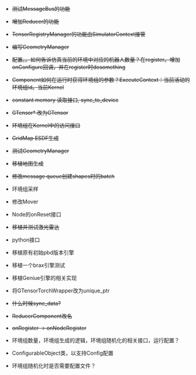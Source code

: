 - ~~测试MessageBus的功能~~
- ~~增加Reducer的功能~~
- ~~TensorRegistryManager的功能由SimulatorContext接管~~
- ~~编写GeometryManager~~
- ~~配置。。如何告诉仿真当前的环境中对应的机器人数量？在register。增加onConfigure回调，并在register时dosomething~~
- ~~Component如何在运行时获得环境组的参数？ExecuteContext：当前活动的环境组id。当前Kernel~~
- ~~constant memory 读取接口, sync_to_device~~
- ~~GTensor* 改为GTensor~~
- ~~环境组在Kernel中的访问接口~~
- ~~GridMap ESDF生成~~
- ~~测试GeometryManager~~
- ~~移植地图生成~~
- ~~修改message queue创建shapes时的batch~~
- 环境组采样
- 修改Mover
- Node的onReset接口
- ~~移植并测试激光雷达~~
- python接口
- 移植原有初始pbd版本引擎
- 移植一个brax引擎测试
- 移植Geniue引擎的相关实现
- 将GTensorTorchWrapper改为unique_ptr

- ~~什么时候sync_data?~~
- ~~ReducerComponent改名~~
- ~~onRegister -> onNodeRegister~~

- 环境组数量，环境组生成的逻辑，环境组随机化的相关接口，运行配置？
- ConfigurableObject类，以支持Config配置
- 环境组随机化时是否需要配置文件？
